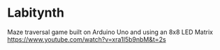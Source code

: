 # Labitynth
Maze traversal game built on Arduino Uno and using an 8x8 LED Matrix
https://www.youtube.com/watch?v=xra1I5b9nbM&t=2s

